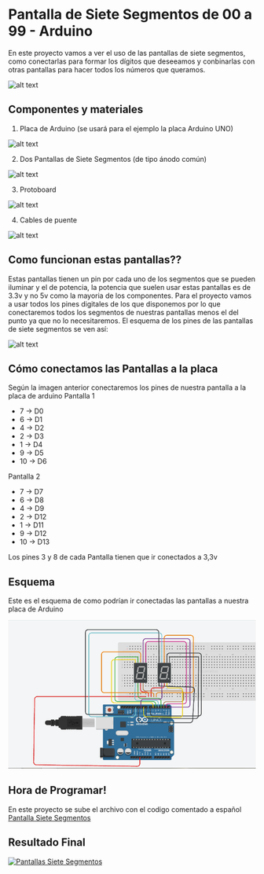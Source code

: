 # Pantalla de Siete Segmentos de 00 a 99 - Arduino
En este proyecto vamos a ver el uso de las pantallas de siete segmentos, como conectarlas para formar los dígitos que deseeamos y conbinarlas con otras pantallas para hacer todos los números que queramos. 

![alt text](https://www.technologicalarts.ca/shop/components/com_virtuemart/shop_image/product/7_segment_LED_Di_4b0af019b3ac6.jpg)

## Componentes y materiales
1. Placa de Arduino (se usará para el ejemplo la placa Arduino UNO)

![alt text](https://cdn.antratek.nl/media/product/b81/arduino-uno-rev3-a000066-aaf.jpg)

2. Dos Pantallas de Siete Segmentos (de tipo ánodo común)

![alt text](https://handsontec.com/wp-content/uploads/2016/05/7-seg-1Dig-1-300-100x100.jpg)

3. Protoboard

![alt text](https://www.elegoo.com/wp-content/uploads/2017/01/3-22-100x100.jpg)

4. Cables de puente

![alt text](http://www.electronicspro.com.pk/wp-content/uploads/2017/11/40P-Male-to-male-Jumper-Wires-for-Arduino-100x100.jpg)

## Como funcionan estas pantallas??
Estas pantallas tienen un pin por cada uno de los segmentos que se pueden iluminar y el de potencia, la potencia que suelen usar estas pantallas es de 3.3v y no 5v como la mayoria de los componentes. 
Para el proyecto vamos a usar todos los pines digitales de los que disponemos por lo que conectaremos todos los segmentos de nuestras pantallas menos el del punto ya que no lo necesitaremos.
El esquema de los pines de las pantallas de siete segmentos se ven así:

![alt text](https://www.moodle.gym-wst.de/pluginfile.php/1205/mod_label/intro/sieben_seg_pinbelegung.png)

## Cómo conectamos las Pantallas a la placa
Según la imagen anterior conectaremos los pines de nuestra pantalla a la placa de arduino
Pantalla 1
* 7 -> D0
* 6 -> D1
* 4 -> D2
* 2 -> D3
* 1 -> D4
* 9 -> D5
* 10 -> D6

Pantalla 2
* 7 -> D7
* 6 -> D8
* 4 -> D9
* 2 -> D12
* 1 -> D11
* 9 -> D12
* 10 -> D13

Los pines 3 y 8 de cada Pantalla tienen que ir conectados a 3,3v
## Esquema
Este es el esquema de como podrían ir conectadas las pantallas a nuestra placa de Arduino

![alt text](https://raw.githubusercontent.com/FerminOrtega/Pantalla-Siete-Segmentos-de-00-a-99---Arduino/master/Esquema.png)

## Hora de Programar!
En este proyecto se sube el archivo con el codigo comentado a español [Pantalla Siete Segmentos](https://github.com/FerminOrtega/Pantalla-Siete-Segmentos-de-00-a-99---Arduino/blob/master/PantallasSieteSegmentos.ino)

## Resultado Final

[![Pantallas Siete Segmentos](http://img.youtube.com/vi/y6kuDOGw5MA/0.jpg)](http://www.youtube.com/watch?v=y6kuDOGw5MA "Pantallas Siete Segmentos")




